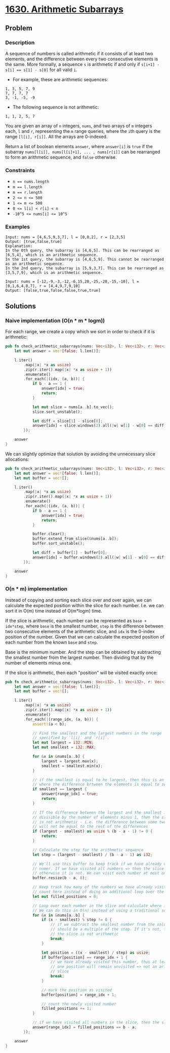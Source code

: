 # [1630. Arithmetic Subarrays](https://leetcode.com/problems/arithmetic-subarrays/)

## Problem

### Description

A sequence of numbers is called arithmetic if it consists of at least two
elements, and the difference between every two consecutive elements is the same.
More formally, a sequence `s` is arithmetic if and only
if `s[i+1] - s[i] == s[1] - s[0]` for all valid `i`.

* For example, these are arithmetic sequences:

```text
1, 3, 5, 7, 9
7, 7, 7, 7
3, -1, -5, -9
```

* The following sequence is not arithmetic:

```text
1, 1, 2, 5, 7
```

You are given an array of `n` integers, `nums`, and two arrays of `m` integers
each, `l` and `r`, representing the `m` range queries, where the `i`th query is
the range `[l[i], r[i]]`. All the arrays are 0-indexed.

Return a list of boolean elements `answer`, where `answer[i]` is `true` if the
subarray `nums[l[i]], nums[l[i]+1], ... , nums[r[i]]` can be rearranged to form
an arithmetic sequence, and `false` otherwise.

### Constraints

* `n == nums.length`
* `m == l.length`
* `m == r.length`
* `2 <= n <= 500`
* `1 <= m <= 500`
* `0 <= l[i] < r[i] < n`
* `-10^5 <= nums[i] <= 10^5`

### Examples

```text
Input: nums = [4,6,5,9,3,7], l = [0,0,2], r = [2,3,5]
Output: [true,false,true]
Explanation:
In the 0th query, the subarray is [4,6,5]. This can be rearranged as [6,5,4], which is an arithmetic sequence.
In the 1st query, the subarray is [4,6,5,9]. This cannot be rearranged as an arithmetic sequence.
In the 2nd query, the subarray is [5,9,3,7]. This can be rearranged as [3,5,7,9], which is an arithmetic sequence.
```

```text
Input: nums = [-12,-9,-3,-12,-6,15,20,-25,-20,-15,-10], l = [0,1,6,4,8,7], r = [4,4,9,7,9,10]
Output: [false,true,false,false,true,true]
```

## Solutions

### Naive implementation (O(n * m * logm))

For each range, we create a copy which we sort in order to check if it is
arithmetic:

```rust
pub fn check_arithmetic_subarrays(nums: Vec<i32>, l: Vec<i32>, r: Vec<i32>) -> Vec<bool> {
    let mut answer = vec![false; l.len()];

    l.iter()
        .map(|x| *x as usize)
        .zip(r.iter().map(|x| *x as usize + 1))
        .enumerate()
        .for_each(|(idx, (a, b))| {
            if b - a == 1 {
                answer[idx] = true;
                return;
            }

            let mut slice = nums[a..b].to_vec();
            slice.sort_unstable();

            let diff = slice[1] - slice[0];
            answer[idx] = slice.windows(2).all(|w| w[1] - w[0] == diff)
        });

    answer
}
```

We can slightly optimize that solution by avoiding the unnecessary slice
allocations:

```rust
pub fn check_arithmetic_subarrays(nums: Vec<i32>, l: Vec<i32>, r: Vec<i32>) -> Vec<bool> {
    let mut answer = vec![false; l.len()];
    let mut buffer = vec![];

    l.iter()
        .map(|x| *x as usize)
        .zip(r.iter().map(|x| *x as usize + 1))
        .enumerate()
        .for_each(|(idx, (a, b))| {
            if b - a == 1 {
                answer[idx] = true;
                return;
            }

            buffer.clear();
            buffer.extend_from_slice(&nums[a..b]);
            buffer.sort_unstable();

            let diff = buffer[1] - buffer[0];
            answer[idx] = buffer.windows(2).all(|w| w[1] - w[0] == diff)
        });

    answer
}
```

### O(n * m) implementation

Instead of copying and sorting each slice over and over again, we can calculate
the expected position within the slice for each number. I.e. we can sort it in
O(m) time instead of O(m*logm) time.

If the slice is arithmetic, each number can be represented as `base + idx*step`,
where `base` is the smallest number, `step` is the difference between two
consecutive elements of the arithmetic slice, and `idx` is the 0-index position
of the number. Given that we can calculate the expected position of each number
from the known `base` and `step`.

Base is the minimum number. And the step can be obtained by subtracting the
smallest number from the largest number. Then dividing that by the number of
elements minus one.

If the slice is arithmetic, then each "position" will be visited exactly once:

```rust
pub fn check_arithmetic_subarrays(nums: Vec<i32>, l: Vec<i32>, r: Vec<i32>) -> Vec<bool> {
    let mut answer = vec![false; l.len()];
    let mut buffer = vec![];

    l.iter()
        .map(|x| *x as usize)
        .zip(r.iter().map(|x| *x as usize + 1))
        .enumerate()
        .for_each(|(range_idx, (a, b))| {
            assert!(a < b);

            // Find the smallest and the largest numbers in the range
            // specified by `l[i]` and `r[i]`.
            let mut largest = i32::MIN;
            let mut smallest = i32::MAX;

            for &x in &nums[a..b] {
                largest = largest.max(x);
                smallest = smallest.min(x);
            }

            // if the smallest is equal to he largest, then this is an arithmetic slice,
            // where the difference brtween the elements is equal to zero
            if smallest == largest {
                answer[range_idx] = true;
                return;
            }

            // If the difference between the largest and the smallest is not
            // divisible by the number of elements minus 1, then the slice
            // is not arithmetic - i.e. the difference between some two numbers
            // will not be equal to the rest of the differences
            if (largest - smallest) as usize % (b - a - 1) != 0 {
                return;
            }

            // Calculate the step for the arithmetic sequence
            let step = (largest - smallest) / (b - a - 1) as i32;

            // We'll use this buffer to keep track if we have already visited this
            // numer. If we have visited all numbers => then the slice is arithmetic,
            // otherwise it is not. We can visit each number at most once
            buffer.resize(b - a, 0);

            // Keep track how many of the numbers we have already visited. We'll track the
            // count here instead of doing an additional loop over the `buffer` slice later
            let mut filled_positions = 0;

            // Loop over each number in the slice and calculate where its "sorted" position should be.
            // We can do this in O(n) instead of using a traditional sorting algorithm.
            for &x in &nums[a..b] {
                if (x - smallest) % step != 0 {
                    // if we subtract the smallest number from the value it
                    // should be a multiple of the step. If it's not, then
                    // the slice is not arithmetic
                    break;
                }

                let position = ((x - smallest) / step) as usize;
                if buffer[position] == range_idx + 1 {
                    // we have already visited this number, thus at least
                    // one position will remain unvisited => not an arithmetic
                    // slice
                    break;
                }

                // mark the position as visited
                buffer[position] = range_idx + 1;

                // count the newly visited number
                filled_positions += 1;
            }

            // if we have visited all numbers in the slice, then the slice is arithmetic
            answer[range_idx] = filled_positions == b - a;
        });

    answer
}
```